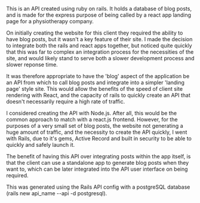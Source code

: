 This is an API created using ruby on rails. It holds a database of blog posts, and is made for the express purpose of being called by a react app landing page for a physiotherapy company.

On initially creating the website for this client they required the ability to have blog posts, but it wasn't a key feature of their site. I made the decision to integrate both the rails and react apps together, but noticed quite quickly that this was far to complex an integration process for the necessities of the site, and would likely stand to serve both a slower development process and slower reponse time.

It was therefore appropriate to have the 'blog' aspect of the application be an API from which to call blog posts and integrate into a simpler 'landing page' style site. This would allow the benefits of the speed of client site rendering with React, and the capacity of rails to quickly create an API that doesn't necessarily require a high rate of traffic.

I considered creating the API with Node.js. After all, this would be the common approach to match with a react.js frontend. However, for the purposes of a very small set of blog posts, the website not generating a huge amount of traffic, and the necessity to create the API quickly, I went with Rails, due to it's gems, Active Record and built in security to be able to quickly and safely launch it.

The benefit of having this API over integrating posts within the app itself, is that the client can use a standalone app to generate blog posts when they want to, which can be later integrated into the API user interface on being required.

This was generated using the Rails API config with a postgreSQL database (rails new api_name --api -d postgresql).
